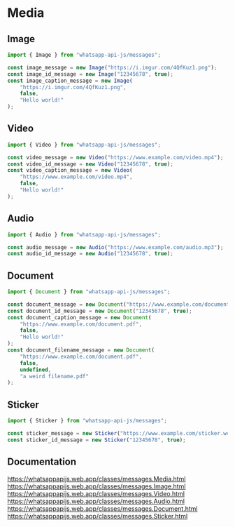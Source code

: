 # Media

## Image

```ts
import { Image } from "whatsapp-api-js/messages";

const image_message = new Image("https://i.imgur.com/4QfKuz1.png");
const image_id_message = new Image("12345678", true);
const image_caption_message = new Image(
    "https://i.imgur.com/4QfKuz1.png",
    false,
    "Hello world!"
);
```

## Video

```ts
import { Video } from "whatsapp-api-js/messages";

const video_message = new Video("https://www.example.com/video.mp4");
const video_id_message = new Video("12345678", true);
const video_caption_message = new Video(
    "https://www.example.com/video.mp4",
    false,
    "Hello world!"
);
```

## Audio

```ts
import { Audio } from "whatsapp-api-js/messages";

const audio_message = new Audio("https://www.example.com/audio.mp3");
const audio_id_message = new Audio("12345678", true);
```

## Document

```ts
import { Document } from "whatsapp-api-js/messages";

const document_message = new Document("https://www.example.com/document.pdf");
const document_id_message = new Document("12345678", true);
const document_caption_message = new Document(
    "https://www.example.com/document.pdf",
    false,
    "Hello world!"
);
const document_filename_message = new Document(
    "https://www.example.com/document.pdf",
    false,
    undefined,
    "a weird filename.pdf"
);
```

## Sticker

```ts
import { Sticker } from "whatsapp-api-js/messages";

const sticker_message = new Sticker("https://www.example.com/sticker.webp");
const sticker_id_message = new Sticker("12345678", true);
```

## Documentation

https://whatsappapijs.web.app/classes/messages.Media.html
https://whatsappapijs.web.app/classes/messages.Image.html
https://whatsappapijs.web.app/classes/messages.Video.html
https://whatsappapijs.web.app/classes/messages.Audio.html
https://whatsappapijs.web.app/classes/messages.Document.html
https://whatsappapijs.web.app/classes/messages.Sticker.html
